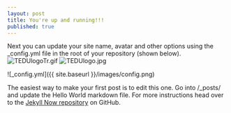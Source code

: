 ```yaml
---
layout: post
title: You're up and running!!!
published: true
---
```


Next you can update your site name, avatar and other options using the _config.yml file in the root of your repository (shown below).
![TEDUlogoTr.gif]({{site.baseurl}}/images/PNG_Formatinda_YOK-Logo.png)
![TEDUlogo.jpg]({{site.baseurl}}/_posts/TEDUlogo.jpg)

![_config.yml]({{ site.baseurl }}/images/config.png)

The easiest way to make your first post is to edit this one. Go into /_posts/ and update the Hello World markdown file. For more instructions head over to the [Jekyll Now repository](https://github.com/barryclark/jekyll-now) on GitHub.
